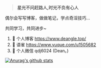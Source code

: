 > **星光不问赶路人,时光不负有心人**

偶尔会写写博客，做做笔记，学点奇淫技巧...

共同学习，共同进步~


1. 🍓 个人博客 https://www.deangle.top/
2. 🍓 语雀 https://www.yuque.com/u1505682
3. 🍉 个人微信 qdj6024 (Dean。)


[![Anurag's github stats](https://github-readme-stats.vercel.app/api?username=Deangle&show_icons=true&show_owner=true&count_private=true)](https://github.com/anuraghazra/github-readme-stats)
